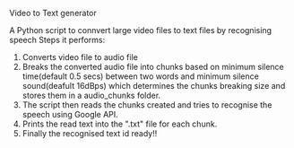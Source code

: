 Video to Text generator

A Python script to connvert large video files to text files by recognising speech
Steps it performs:
1. Converts video file to audio file
2. Breaks the converted audio file into chunks based on minimum silence time(default 0.5 secs) between two words and minimum silence sound(deafult 16dBps) which determines the chunks breaking size and stores them in a audio_chunks folder.
3. The script then reads the chunks created and tries to recognise the speech using Google API.
3. Prints the read text into the ".txt" file for each chunk.
5. Finally the recognised text id ready!!